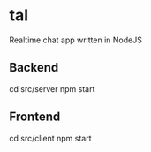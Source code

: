 # tal
Realtime chat app written in NodeJS

## Backend
cd src/server
npm start

## Frontend
cd src/client
npm start